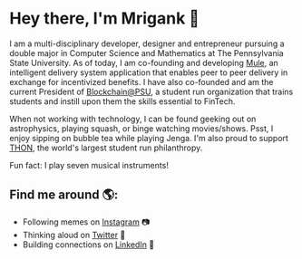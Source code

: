 # Hey there, I'm Mrigank 👋

I am a multi-disciplinary developer, designer and entrepreneur pursuing a double major in Computer Science and Mathematics at The Pennsylvania State University. As of today, I am co-founding and developing <a href="https://www.whisperingmule.com">Mule</a>, an intelligent delivery system application that enables peer to peer delivery in exchange for incentivized benefits. I have also co-founded and am the current President of <a href="https://www.blockchainpsu">Blockchain@PSU</a>, a student run organization that trains students and instill upon them the skills essential to FinTech. 

When not working with technology, I can be found geeking out on astrophysics, playing squash, or binge watching movies/shows. Psst, I enjoy sipping on bubble tea while playing Jenga. I'm also proud to support <a href="https://www.thon.org">THON</a>, the world's largest student run philanthropy.

Fun fact: I play seven musical instruments!

## Find me around 🌎:
- Following memes on <a href="https://www.instagram.com/mrigankdoshy/">Instagram</a> :camera:
- Thinking aloud on <a href="https://twitter.com/mrigankdoshy"> Twitter</a> :thought_balloon:
- Building connections on <a href="https://www.linkedin.com/in/mrigankdoshy/">LinkedIn</a> 💼
